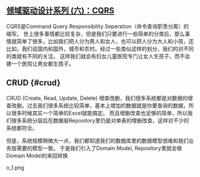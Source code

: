 ## [领域驱动设计系列 \(六\)：CQRS](https://www.cnblogs.com/cnblogsfans/p/4551990.html)

CQRS是Command Query Responsibility Seperation（命令查询职责分离）的缩写。 世上很多事情都比较复杂，但是我们只要进行一些简单的分类后，那么事情就简单了很多，比如我们把人分为男人和女人，也可以把人分为大人和小孩，还比如，我们说国内和国外，城市和农村。经过一些类似这样的划分，我们的对不同的类就有不同的关注。 这样我们就会有妇女儿童医院专门让女人生孩子，而不会建一个医院让男女都生孩子。

## CRUD {#crud}

CRUD \(Create, Read, Update, Delete\) 增查改删，我们很多系统都是对数据的增查改删。过去我们很多系统比较简单，基本上增加的数据就是你要查询的数据，所以很多时候其实一个简单的Excel就能搞定。 而且增删改查也足够的简单，所以我们很多系统分层后在数据层Repository里仍是对单表的增删改查，这样对不少的系统都符合。

但是，系统规模稍微大一点，我们都知道我们的数据库里的数据模型很难和我们业务层需要的模型一致。 于是我们引入了Domain Model, Repository里就会做Domain Model的来回转换

o\_1.png

